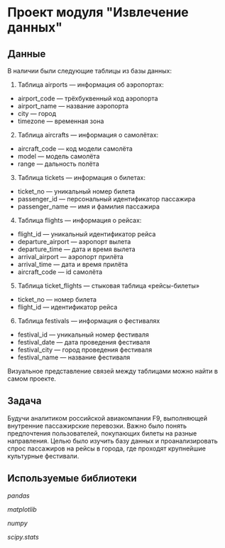 # Проект модуля "Извлечение данных"


## Данные

В наличии были следующие таблицы из базы данных:

1. Таблица airports — информация об аэропортах:
- airport_code — трёхбуквенный код аэропорта
- airport_name — название аэропорта
- city — город
- timezone — временная зона
2. Таблица aircrafts — информация о самолётах:
- aircraft_code — код модели самолёта
- model — модель самолёта
- range — дальность полёта
3. Таблица tickets — информация о билетах:
- ticket_no — уникальный номер билета
- passenger_id — персональный идентификатор пассажира
- passenger_name — имя и фамилия пассажира
4. Таблица flights — информация о рейсах:
- flight_id — уникальный идентификатор рейса
- departure_airport — аэропорт вылета
- departure_time — дата и время вылета
- arrival_airport — аэропорт прилёта
- arrival_time — дата и время прилёта
- aircraft_code — id самолёта
5. Таблица ticket_flights — стыковая таблица «рейсы-билеты»
- ticket_no — номер билета
- flight_id — идентификатор рейса
6. Таблица festivals — информация о фестивалях
- festival_id — уникальный номер фестиваля
- festival_date — дата проведения фестиваля
- festival_city — город проведения фестиваля
- festival_name — название фестиваля

Визуальное представление связей между таблицами можно найти в самом проекте.

## Задача

Будучи аналитиком российской авиакомпании F9, выполняющей внутренние пассажирские перевозки. Важно было понять предпочтения пользователей, покупающих билеты на разные направления.
Целью было изучить базу данных и проанализировать спрос пассажиров на рейсы в города, где проходят крупнейшие культурные фестивали.

## Используемые библиотеки
*pandas*

*matplotlib*

*numpy*

*scipy.stats*
